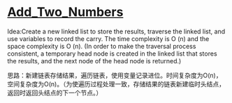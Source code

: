 # [Add_Two_Numbers](https://leetcode.com/problems/add-two-numbers/)

Idea:Create a new linked list to store the results, traverse the linked list, and use variables to record the carry. The time complexity is O (n) and the space complexity is O (n). (In order to make the traversal process consistent, a temporary head node is created in the linked list that stores the results, and the next node of the head node is returned.)  

思路：新建链表存储结果，遍历链表，使用变量记录进位。时间复杂度为O(n)，空间复杂度为O(n)。（为使遍历过程处理一致，存储结果的链表新建临时头结点，返回时返回头结点的下一个节点。）  
